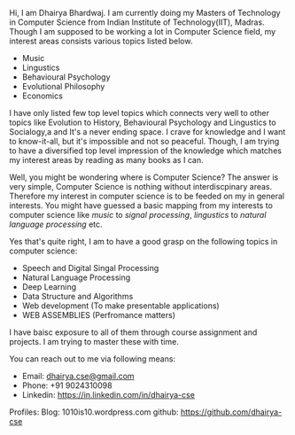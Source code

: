 <!---
dhairya-cse/dhairya-cse is a ✨ special ✨ repository because its `README.md` (this file) appears on your GitHub profile.
You can click the Preview link to take a look at your changes.
--->

Hi, I am Dhairya Bhardwaj. I am currently doing my Masters of Technology in Computer Science from Indian Institute of Technology(IIT), Madras. Though I am supposed to be working a lot in Computer Science field, my interest areas consists various topics listed below.

- Music
- Lingustics
- Behavioural Psychology
- Evolutional Philosophy
- Economics

I have only listed few top level topics which connects very well to other topics like Evolution to History, Behavioural Psychology and Lingustics to Socialogy,a and It's a never ending space. I crave for knowledge and I want to know-it-all, but it's impossible and not so peaceful. Though, I am trying to have a diversified top level impression of the knowledge which matches my interest areas by reading as many books as I can.

Well, you might be wondering where is Computer Science? The answer is very simple, Computer Science is nothing without interdiscpinary areas. Therefore my interest in computer science is to be feeded on my in general interests. You might have guessed a basic mapping from my interests to computer science like *music* to *signal processing*, *lingustics* to *natural language processing* etc.

Yes that's quite right, I am to have a good grasp on the following topics in computer science:
- Speech and Digital Singal Processing
- Natural Language Processing
- Deep Learning
- Data Structure and Algorithms 
- Web development (To make presentable applications)
- WEB ASSEMBLIES (Perfromance matters)

I have baisc exposure to all of them through course assignment and projects. I am trying to master these with time.

You can reach out to me via following means:

- Email: dhairya.cse@gmail.com
- Phone: +91 9024310098
- Linkedin: https://in.linkedin.com/in/dhairya-cse


Profiles:
Blog: 1010is10.wordpress.com 
github: https://github.com/dhairya-cse
